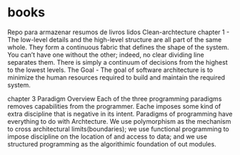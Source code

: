 # books
Repo para armazenar resumos de livros lidos
Clean-archtecture
chapter 1 -
The low-level details and the high-level structure
are all part of the same whole. They form a continuous fabric that defines the shape
of the system. You can’t have one without the other; indeed, no clear dividing line
separates them. There is simply a continuum of decisions from the highest to the
lowest levels.
The Goal - The goal of software architecture is to minimize the human resources required to build and
maintain the required system.

chapter 3 Paradigm Overview
Each of the three programming paradigms removes capabilities from the programmer. Eache imposes some kind of extra discipline that is negative in its intent. Paradigms of programming have everything to do with Archtecture. We use polymorphism as the mechanism to cross architectural limits(boundaries); we use functional programming to impose discipline on the location of and access to data; and we use structured programming as the algorithimic foundation of out modules.
